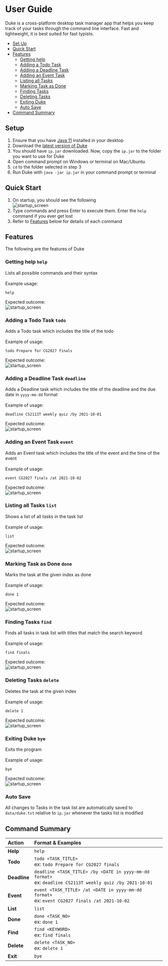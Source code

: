 # User Guide
Duke is a cross-platform desktop task manager app that helps you keep track of your tasks through the command line interface. 
Fast and lightweight, it is best suited for fast typists.

- [Set Up](#setup)
- [Quick Start](#quick-start)
- [Features](#features)
  - [Getting help](#getting-help-help)
  - [Adding a Todo Task](#adding-a-todo-task-todo)
  - [Adding a Deadline Task](#adding-a-deadline-task-deadline)
  - [Adding an Event Task](#adding-an-event-task-event)
  - [Listing all Tasks](#listing-all-tasks-list)
  - [Marking Task as Done](#marking-task-as-done-done)
  - [Finding Tasks](#finding-tasks-find)
  - [Deleting Tasks](#deleting-tasks-delete)
  - [Exiting Duke](#exiting-duke-bye)
  - [Auto Save](#auto-save)
- [Command Summary](#command-summary)

## Setup
1. Ensure that you have [Java 11](https://docs.aws.amazon.com/corretto/latest/corretto-11-ug/downloads-list.html) installed in your desktop
2. Download the [latest version of Duke](https://github.com/flerovious/ip/releases/tag/A-Release)
3. You should have `ip.jar` downloaded. Now, copy the `ip.jar` to the folder you want to use for Duke
4. Open command prompt on Windows or terminal on Mac/Ubuntu
5. `cd` to the folder selected in step 3
6. Run Duke with `java -jar ip.jar` in your command prompt or terminal

## Quick Start
1. On startup, you should see the following \
![startup_screen](screenshots/startup_screen.png)
2. Type commands and press Enter to execute them. Enter the `help` command if you ever get lost
3. Refer to [Features](#features) below for details of each command

## Features 
The following are the features of Duke

### Getting help `help`
Lists all possible commands and their syntax \
\
Example usage: 
```console
help
```
Expected outcome: \
![startup_screen](screenshots/command_outcomes/help.png)

### Adding a Todo Task `todo`
Adds a Todo task which includes the title of the todo \
\
Example of usage:
```console
todo Prepare for CG2027 finals
```
Expected outcome: \
![startup_screen](screenshots/command_outcomes/todo.png)

### Adding a Deadline Task `deadline`
Adds a Deadline task which includes the title of the deadline and the due date in `yyyy-mm-dd` format \
\
Example of usage:
```console
deadline CS2113T weekly quiz /by 2021-10-01
```
Expected outcome: \
![startup_screen](screenshots/command_outcomes/deadline.png)

### Adding an Event Task `event`
Adds an Event task which includes the title of the event and the time of the event \
\
Example of usage:
```console
event CG2027 finals /at 2021-10-02
```
Expected outcome: \
![startup_screen](screenshots/command_outcomes/event.png)

### Listing all Tasks `list`
Shows a list of all tasks in the task list \
\
Example of usage:
```console
list
```
Expected outcome: \
![startup_screen](screenshots/command_outcomes/list.png)

### Marking Task as Done `done`
Marks the task at the given index as done \
\
Example of usage:
```console
done 1
```
Expected outcome: \
![startup_screen](screenshots/command_outcomes/done.png)

### Finding Tasks `find`
Finds all tasks in task list with titles that match the search keyword \
\
Example of usage:
```console
find finals
```
Expected outcome: \
![startup_screen](screenshots/command_outcomes/find.png)

### Deleting Tasks `delete`
Deletes the task at the given index \
\
Example of usage:
```console
delete 1
```
Expected outcome: \
![startup_screen](screenshots/command_outcomes/delete.png)

### Exiting Duke `bye`
Exits the program \
\
Example of usage:
```console
bye
```
Expected outcome: \
![startup_screen](screenshots/command_outcomes/exit.png)

### Auto Save
All changes to Tasks in the task list are automatically saved to `data/duke.txt` relative to `ip.jar` whenever the tasks list is modified

## Command Summary
| Action       | Format & Examples                                                                                            |
| :---         | :---                                                                                                         |
| **Help**     | `help`                                                                                                       |
| **Todo**     | `todo <TASK_TITLE>`<br>ex: `todo Prepare for CG2027 finals`                                                     |
| **Deadline** | `deadline <TASK_TITLE> /by <DATE in yyyy-mm-dd format>`<br>ex: `deadline CS2113T weekly quiz /by 2021-10-01` |
| **Event**    | `event <TASK_TITLE> /at <DATE in yyyy-mm-dd format>`<br>ex: `event CG2027 finals /at 2021-10-02`             |
| **List**     | `list`                                                                                                       |
| **Done**     | `done <TASK_NO>`<br>ex: `done 1`                                                                            |
| **Find**     | `find <KEYWORD>`<br>ex: `find finals`                                                                       |
| **Delete**   | `delete <TASK_NO>`<br>ex: `delete 1`                                                                        |
| **Exit**     | `bye`                                                                                                        |